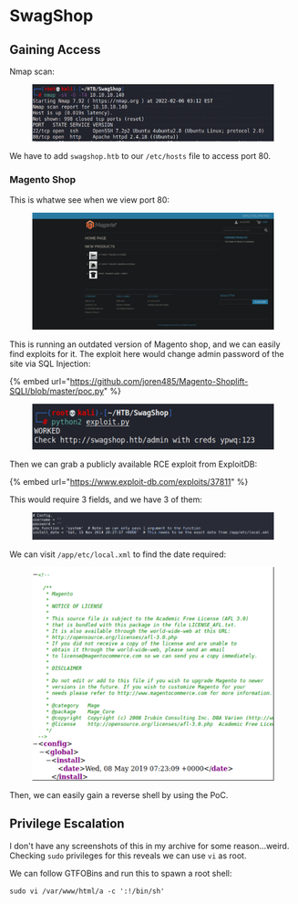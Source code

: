 # SwagShop

## Gaining Access

Nmap scan:

<figure><img src="../../../.gitbook/assets/image (11) (3).png" alt=""><figcaption></figcaption></figure>

We have to add `swagshop.htb` to our `/etc/hosts` file to access port 80.

### Magento Shop

This is whatwe see when we view port 80:

<figure><img src="../../../.gitbook/assets/image (3) (1).png" alt=""><figcaption></figcaption></figure>

This is running an outdated version of Magento shop, and we can easily find exploits for it. The exploit here would change admin password of the site via SQL Injection:

{% embed url="https://github.com/joren485/Magento-Shoplift-SQLI/blob/master/poc.py" %}

<figure><img src="../../../.gitbook/assets/image (3) (2).png" alt=""><figcaption></figcaption></figure>

Then we can grab a publicly available RCE exploit from ExploitDB:

{% embed url="https://www.exploit-db.com/exploits/37811" %}

This would require 3 fields, and we have 3 of them:

<figure><img src="../../../.gitbook/assets/image (5) (4).png" alt=""><figcaption></figcaption></figure>

We can visit `/app/etc/local.xml` to find the date required:

<figure><img src="../../../.gitbook/assets/image (44) (1).png" alt=""><figcaption></figcaption></figure>

Then, we can easily gain a reverse shell by using the PoC.

## Privilege Escalation

I don't have any screenshots of this in my archive for some reason...weird. Checking `sudo` privileges for this reveals we can use `vi` as root.

We can follow GTFOBins and run this to spawn a root shell:

```
sudo vi /var/www/html/a -c ':!/bin/sh'
```
